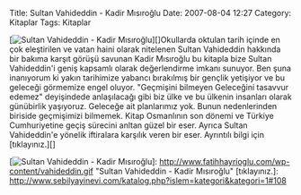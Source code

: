 Title: Sultan Vahideddin - Kadir Mısıroğlu
Date: 2007-08-04 12:27
Category: Kitaplar
Tags: Kitaplar

[![Sultan Vahideddin - Kadir Mısıroğlu][]][]Okullarda oktulan tarih
içinde en çok eleştirilen ve vatan haini olarak nitelenen Sultan
Vahideddin hakkında bir bakıma karşıt görüşü savunan Kadir Mısıroğlu bu
kitapla bize Sultan Vahideddin'i geniş kapsamlı olarak değerlendirme
imkanı sunuyor. Ben şuna inanıyorum ki yakın tarihimize yabancı
bırakılmış bir gençlik yetişiyor ve bu geleceği görmemize engel oluyor.
"Geçmişini bilmeyen Geleceğini tasavvur edemez" deyişindede anlaşılacağı
gibi biz ülke ve bu ülkenin insanları olarak günübirlik yaşıyoruz.
Geleceğe ait planlarımız yok. Bunun nedenlerinden biriside geçmişimizi
bilmemek. Kitap Osmanlının son dönemi ve Türkiye Cumhuriyetine geçiş
sürecini anltan güzel bir eser. Ayrıca Sultan Vahideddin'e yönelik
iftiralara karşılık veren bir eser. Ayrıntılı bilgi için [tıklayınız.][]

  [Sultan Vahideddin - Kadir Mısıroğlu]: http://www.fatihhayrioglu.com/wp-content/vahideddin.kucukresim.gif
  [![Sultan Vahideddin - Kadir Mısıroğlu][]]: http://www.fatihhayrioglu.com/wp-content/vahideddin.gif
    "Sultan Vahideddin - Kadir Mısıroğlu"
  [tıklayınız.]: http://www.sebilyayinevi.com/katalog.php?islem=kategori&kategori=1#108

